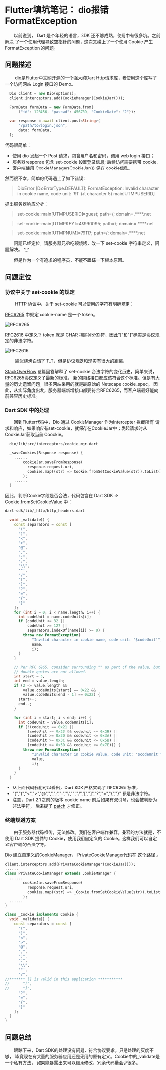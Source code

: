 # Flutter填坑笔记： dio报错 FormatException

&emsp;&emsp;以前说到， Dart 是个年轻的语言，SDK 还不够成熟，使用中有很多坑。之前解决
了一个使用代理导致空指针的问题，这次又碰上了一个使用 Cookie 产生 FormatException 的问题。

## 问题描述

&emsp;&emsp; dio是Flutter中文网开源的一个强大的Dart Http请求库，我使用这个库写了
一个访问网站 Login 接口的 Demo。

```dart
  Dio client = new Dio(options);
  client.interceptors.add(CookieManager(CookieJar()));
  
  FormData formData = new FormData.from(
      {"id": 123456, "passwd": 456789, "CookieDate": "2"});
  
  var response = await client.post<String>(
      "/path/to/login.json",
      data: formData,
  );
```

代码很简单：
- 使用 dio 发起一个 Post 请求，包含用户名和密码，调用 web login 接口；
- 服务器response 包含 set-cookie 设置登录信息; 后续访问需要携带 cookie.
- 客户端使用 CookieManager(CookieJar()) 保存 cookie信息。

然而很不幸，简单的代码遇上了如下错误：

> DioError [DioErrorType.DEFAULT]: FormatException: Invalid character in cookie name, code unit: '91' (at character 5)
main[UTMPUSERID]


抓出服务器响应分析：
> set-cookie: main[UTMPUSERID]=guest; path=/; domain=.****.net

> set-cookie: main[UTMPKEY]=48990095; path=/; domain=.****.net

> set-cookie: main[UTMPNUM]=79117; path=/; domain=.****.net

&emsp;&emsp;问题已经定位，请服务器兄弟吃顿烧烤，改一下 set-cookie 字符串定义，问题解决。 ^_^

&emsp;&emsp;但是作为一个有追求的程序员，不能不跟踪一下根本原因。

## 问题定位

### 协议中关于 set-cookie 的规定

&emsp;&emsp; HTTP 协议中，关于 set-cookie 可以使用的字符有明确规定：

[RFC6265](https://tools.ietf.org/html/rfc6265#section-4.1) 中规定 cookie-name
是一个 token。

![RFC6265](./pic/rfc-6265.png)

[RFC2616](https://tools.ietf.org/html/rfc2616#section-2.2) 中定义了 token 就是
CHAR 排除掉分割符，因此"["和"]"确实是协议规定的非法字符。

![RFC2616](./pic/rfc-2616.png)

&emsp;&emsp; 貌似烧烤白请了 T_T，但是协议规定和现实有很大的距离。

[StackOverFlow](https://stackoverflow.com/questions/1969232/allowed-characters-in-cookies)
这篇回答解释了 set-cookie 合法字符的变化历史，简单来说，RFC6265协议定义了最新的标准，
新的网络接口都应该符合这个标准。但是有大量的历史遗留问题，很多网站采用的就是最原始的 Netscape cookie_spec。
因此，从实际角度出发，服务器端新增接口都要符合RFC6265，而客户端最好能向前兼容历史标准。

### Dart SDK 中的处理

&emsp;&emsp;回到Flutter代码中，Dio 通过 CookieManager 作为Intercepter 拦截所有
请求和响应，如果响应有set-cookie，就保存在CookieJar中；发起请求时从CookieJar获取当前
Coockie。

```dart
  dio/lib/src/interceptors/cookie_mgr.dart
  
  _saveCookies(Response response) {
    ......
        cookieJar.saveFromResponse(
          response.request.uri,
          cookies.map((str) => Cookie.fromSetCookieValue(str)).toList(),
        );
    ......
  }
```

因此，判断Cookie字段是否合法，代码包含在 Dart SDK => Cookie.fromSetCookieValue 中：

```dart
dart-sdk/lib/_http/http_headers.dart

  void _validate() {
    const separators = const [
      "(",
      ")",
      "<",
      ">",
      "@",
      ",",
      ";",
      ":",
      "\\",
      '"',
      "/",
      "[",
      "]",
      "?",
      "=",
      "{",
      "}"
    ];
    for (int i = 0; i < name.length; i++) {
      int codeUnit = name.codeUnits[i];
      if (codeUnit <= 32 ||
          codeUnit >= 127 ||
          separators.indexOf(name[i]) >= 0) {
        throw new FormatException(
            "Invalid character in cookie name, code unit: '$codeUnit'",
            name,
            i);
      }
    }

    // Per RFC 6265, consider surrounding "" as part of the value, but otherwise
    // double quotes are not allowed.
    int start = 0;
    int end = value.length;
    if (2 <= value.length &&
        value.codeUnits[start] == 0x22 &&
        value.codeUnits[end - 1] == 0x22) {
      start++;
      end--;
    }

    for (int i = start; i < end; i++) {
      int codeUnit = value.codeUnits[i];
      if (!(codeUnit == 0x21 ||
          (codeUnit >= 0x23 && codeUnit <= 0x2B) ||
          (codeUnit >= 0x2D && codeUnit <= 0x3A) ||
          (codeUnit >= 0x3C && codeUnit <= 0x5B) ||
          (codeUnit >= 0x5D && codeUnit <= 0x7E))) {
        throw new FormatException(
            "Invalid character in cookie value, code unit: '$codeUnit'",
            value,
            i);
      }
    }
  }
```

- 从上面代码我们可以看出，Dart SDK 严格实现了 RFC6265 标准， 
- "(",")","<",">","@",",",";",":","\\",'"',"/","\[","\]","?","=","{","}"
都是非法字符。
- 注意，Dart 2.1 之前的版本 cookie name 前后如果有双引号，也会被判断为非法字符，
后来提了 [patch](https://github.com/dart-lang/sdk/commit/a9ad427ea22ad81c9a06c4c35c04c1ab029c08df) 才修正。

### 终端规避方案

&emsp;&emsp;由于服务器代码祖传，无法修改。我们在客户端作兼容，兼容的方法就是，不使用
Dart SDK 提供的 Cookie，使用我们自定义的 Cookie。这样我们可以自定义客户端的合法字符。

Dio 建立自定义的CookieManager， PrivateCookieManager代码在 [这个路径](https://github.com/lixiangthinker/flutter_docs/blob/master/lib/dio_cookies/private_cookie_manager.dart) 。

```dart
client.interceptors.add(PrivateCookieManager(CookieJar()));
......
class PrivateCookieManager extends CookieManager {
  ......
        cookieJar.saveFromResponse(
          response.request.uri,
          cookies.map((str) => _Cookie.fromSetCookieValue(str)).toList(),
        );
  ......
}

class _Cookie implements Cookie {
  void _validate() {
    const separators = const [
      "(",
      ")",
      "<",
      ">",
      "@",
      ",",
      ";",
      ":",
      "\\",
      '"',
      "/",
//******* [] is valid in this application ***********      
//      "[",
//      "]",
      "?",
      "=",
      "{",
      "}"
    ];
  }
}
```
## 问题总结

&emsp;&emsp;跟踪下来，Dart SDK的处理没有问题，符合协议要求。只是处理的灰度不够，
毕竟现在有大量的服务器应用还是采用的原有定义。Cookie中的_validate是一个私有方法，
如果能暴露出来可以继承修改，冗余代码量会少很多。
